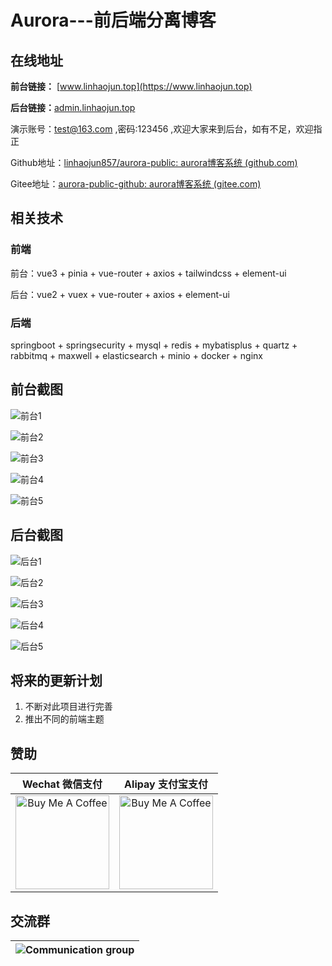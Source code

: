 

# Aurora---前后端分离博客

## 在线地址

**前台链接：** [www.linhaojun.top](https://www.linhaojun.top)

**后台链接：**[admin.linhaojun.top](https://admin.linhaojun.top)

演示账号：test@163.com ,密码:123456 ,欢迎大家来到后台，如有不足，欢迎指正

Github地址：[linhaojun857/aurora-public: aurora博客系统 (github.com)](https://github.com/linhaojun857/aurora-public)

Gitee地址：[aurora-public-github: aurora博客系统 (gitee.com)](https://gitee.com/linhaojun/aurora-public-github)

## 相关技术

### 前端

前台：vue3 + pinia + vue-router + axios + tailwindcss + element-ui

后台：vue2 + vuex + vue-router + axios + element-ui

### 后端

springboot + springsecurity + mysql + redis + mybatisplus + quartz + rabbitmq + maxwell + elasticsearch + minio + docker + nginx

## 前台截图

![前台1](https://static.linhaojun.top/photos/7232dc518bfed9755c6266fdf5243e0d.png)

![前台2](https://static.linhaojun.top/photos/4d5d41fe49c2a42d6d756bde6a09d86c.png)

![前台3](https://static.linhaojun.top/photos/5e50616e20e1c9a9ea24bcb9cd25f428.png)

![前台4](https://static.linhaojun.top/photos/368d2b5787db9151286e079126e9f0bb.png)

![前台5](https://static.linhaojun.top/photos/a9db098405ead1bef9536a49187eef73.png)

## 后台截图

![后台1](https://static.linhaojun.top/photos/613edc1e2be6d21594add5a7549e1b16.png)

![后台2](https://static.linhaojun.top/photos/49a945612cb4f9fa92a11ba786e251bc.png)

![后台3](https://static.linhaojun.top/photos/d927b064ef199cabc9deb66b912d6e8d.png)

![后台4](https://static.linhaojun.top/photos/ea9a83ef3c79ca77587752205af0283a.png)

![后台5](https://static.linhaojun.top/photos/13ad9fc5299c095841101c9f24a06b9b.png)

## 将来的更新计划

1. 不断对此项目进行完善
2. 推出不同的前端主题

## 赞助

|                       Wechat 微信支付                        |                      Alipay 支付宝支付                       |
| :----------------------------------------------------------: | :----------------------------------------------------------: |
| <img src="https://static.linhaojun.top/photos/ed47edae605f74306f751c6fba9f14bd.png" alt="Buy Me A Coffee" width="150"> | <img src="https://static.linhaojun.top/photos/da4c6d8c13f66a8dd6716ddb48d73299.jpg" alt="Buy Me A Coffee" width="150"> |

## 交流群

| ![Communication group](https://static.linhaojun.top/photos/6c149c9bd586ee0cb9d3d41df605e40f.png) |
| ------------------------------------------------------------ |



